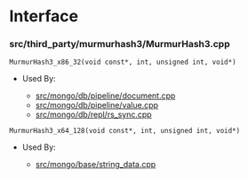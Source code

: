 
# Interface

### src/third\_party/murmurhash3/MurmurHash3.cpp

<div></div>

    MurmurHash3_x86_32(void const*, int, unsigned int, void*)

- Used By:

    - [src/mongo/db/pipeline/document.cpp](../../../aggregation\_framework)
    - [src/mongo/db/pipeline/value.cpp](../../../aggregation\_framework)
    - [src/mongo/db/repl/rs\_sync.cpp](../../../replication)

<div></div>

    MurmurHash3_x64_128(void const*, int, unsigned int, void*)

- Used By:

    - [src/mongo/base/string\_data.cpp](../../../base\_utilites)
